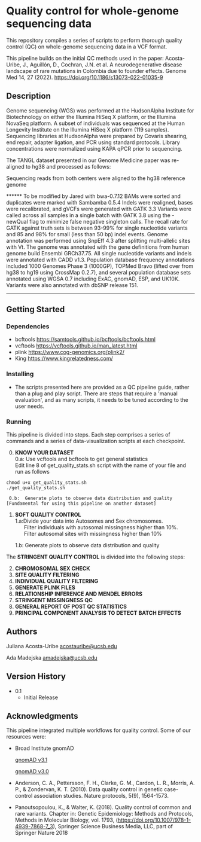 # Quality control for whole-genome sequencing data

This repository compiles a series of scripts to perform thorough quality control (QC) on whole-genome sequencing data in a VCF format. 


This pipeline builds on the initial QC methods used in the paper:
Acosta-Uribe, J., Aguillón, D., Cochran, J.N. et al. A neurodegenerative disease landscape of rare mutations in Colombia due to founder effects. Genome Med 14, 27 (2022). https://doi.org/10.1186/s13073-022-01035-9


## Description

Genome sequencing (WGS) was performed at the HudsonAlpha Institute for Biotechnology on either the Illumina HiSeq X platform, or the Illumina NovaSeq platform. A subset of individuals was sequenced at the Human Longevity Institute on the Illumina HiSeq X platform (119 samples).
Sequencing libraries at HudsonAlpha were prepared by Covaris shearing, end repair, adapter ligation, and PCR using standard protocols. Library concentrations were normalized using KAPA qPCR prior to sequencing. 

The TANGL dataset presented in our Genome Medicine paper was re-aligned to hg38 and processed as follows:

Sequencing reads from both centers were aligned to the hg38 reference genome 

****** To be modified by Jared
with bwa-0.7.12 BAMs were sorted and duplicates were marked with Sambamba 0.5.4  Indels were realigned, bases were recalibrated, and gVCFs were generated with GATK 3.3 Variants were called across all samples in a single batch with GATK 3.8 using the -newQual flag to minimize false negative singleton calls. The recall rate for GATK against truth sets is between 93-99%  for single nucleotide variants and 85 and 98% for small (less than 50 bp) indel events. Genome annotation was performed using SnpEff 4.3 after splitting multi-allelic sites with Vt. The genome was annotated with the gene definitions from human genome build Ensembl GRCh37.75. All single nucleotide variants and indels were annotated with CADD v1.3. Population database frequency annotations included 1000 Genomes Phase 3 (1000GP), TOPMed Bravo (lifted over from hg38 to hg19 using CrossMap 0.2.7), and several population database sets annotated using WGSA 0.7 including ExAC, gnomAD, ESP, and UK10K. Variants were also annotated with dbSNP release 151. 
**********


## Getting Started

### Dependencies

* bcftools https://samtools.github.io/bcftools/bcftools.html
* vcftools https://vcftools.github.io/man_latest.html
* plink https://www.cog-genomics.org/plink2/
* King https://www.kingrelatedness.com/


### Installing

* The scripts presented here are provided as a QC pipeline guide, rather than a plug and play script. There are steps that require a 'manual evaluation', and as many scripts, it needs to be tuned according to the user needs.

### Running

This pipeline is divided into steps. Each step comprises a series of commands and a series of data-visualization scripts at each checkpoint.

0. **KNOW YOUR DATASET**\
	0.a:  Use vcftools and bcftools to get general statistics\
	Edit line 8 of get_quality_stats.sh script with the name of your file and run as follows
```
chmod u+x get_quality_stats.sh
./get_quality_stats.sh
```	

 	 0.b:  Generate plots to observe data distribution and quality [Fundamental for using this pipeline on another dataset]

1. **SOFT QUALITY CONTROL**\
      1.a:Divide your data into Autosomes and Sex chromosomes. \
&nbsp;&nbsp;&nbsp;&nbsp;&nbsp;&nbsp;Filter individuals with autosomal missingness higher than 10%. \
&nbsp;&nbsp;&nbsp;&nbsp;&nbsp;&nbsp;Filter autosomal sites with missingness higher than 10% 
          
      1.b: Generate plots to observe data distribution and quality
   
The **STRINGENT QUALITY CONTROL** is divided into the following steps:


2. **CHROMOSOMAL SEX CHECK**
3. **SITE QUALITY FILTERING** 
4. **INDIVIDUAL QUALITY FILTERING**
5. **GENERATE PLINK FILES**
6. **RELATIONSHIP INFERENCE AND MENDEL ERRORS**
7. **STRINGENT MISSINGNESS QC**
8. **GENERAL REPORT OF POST QC STATISTICS**
9. **PRINCIPAL COMPONENT ANALYSIS TO DETECT BATCH EFFECTS**









## Authors

Juliana Acosta-Uribe
acostauribe@ucsb.edu

Ada Madejska
amadejska@ucsb.edu


## Version History

* 0.1
    * Initial Release

## Acknowledgments

This pipeline integrated multiple workflows for quality control. 
Some of our resources were:

* Broad Institute gnomAD 

   [gnomAD v3.1](https://gnomad.broadinstitute.org/news/2020-10-gnomad-v3-1-new-content-methods-annotations-and-data-availability/#sample-and-variant-quality-control/)
   
   [gnomAD v3.0](https://gnomad.broadinstitute.org/news/2019-10-gnomad-v3-0/)

* Anderson, C. A., Pettersson, F. H., Clarke, G. M., Cardon, L. R., Morris, A. P., & Zondervan, K. T. (2010). Data quality control in genetic case-control association studies. Nature protocols, 5(9), 1564-1573.

* Panoutsopoulou, K., & Walter, K. (2018). Quality control of common and rare variants. Chapter in: Genetic Epidemiology: Methods and Protocols, Methods in Molecular Biology, vol. 1793, (https://doi.org/10.1007/978-1-4939-7868-7_3), Springer Science Business Media, LLC, part of Springer Nature 2018

